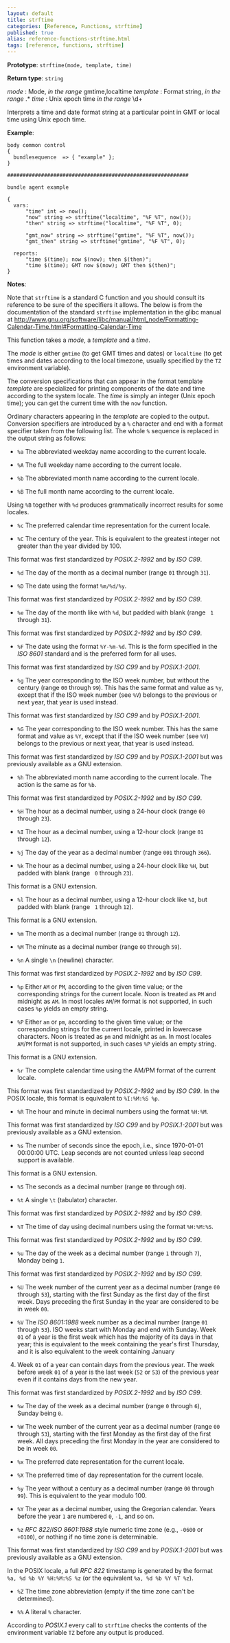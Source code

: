 ```yaml
---
layout: default
title: strftime
categories: [Reference, Functions, strftime]
published: true
alias: reference-functions-strftime.html
tags: [reference, functions, strftime]
---
```


**Prototype**: `strftime(mode, template, time)`

**Return type**: `string`

  
 *mode* : Mode, *in the range* gmtime,localtime
 *template* : Format string, *in the range* .\*
 *time* : Unix epoch time *in the range* \d+

Interprets a time and date format string at a particular point in GMT or local
time using Unix epoch time.

**Example**:
   

```cf3
body common control
{
  bundlesequence  => { "example" };
}

###########################################################

bundle agent example

{     
  vars:
      "time" int => now();
      "now" string => strftime("localtime", "%F %T", now());
      "then" string => strftime("localtime", "%F %T", 0);

      "gmt_now" string => strftime("gmtime", "%F %T", now());
      "gmt_then" string => strftime("gmtime", "%F %T", 0);

  reports:
      "time $(time); now $(now); then $(then)";
      "time $(time); GMT now $(now); GMT then $(then)";
}

```

**Notes**:  
   

Note that `strftime` is a standard C function and you should
consult its reference to be sure of the specifiers it allows.  The below
is from the documentation of the standard `strftime` implementation
in the glibc manual at
http://www.gnu.org/software/libc/manual/html_node/Formatting-Calendar-Time.html#Formatting-Calendar-Time

This function takes a *mode*, a *template* and a *time*.

The *mode* is either `gmtime` (to get GMT times and dates) or
`localtime` (to get times and dates according to the local
timezone, usually specified by the `TZ` environment variable).

The conversion specifications that can appear in the format template
*template* are specialized for printing components of the date and
time according to the system locale.  The *time* is simply an
integer (Unix epoch time); you can get the current time with the
`now` function.

Ordinary characters appearing in the *template* are copied to the
output.  Conversion specifiers are introduced by a `%` character
and end with a format specifier taken from the following list.  The
whole `%` sequence is replaced in the output string as follows:

* `%a`
The abbreviated weekday name according to the current locale.

* `%A`
The full weekday name according to the current locale.

* `%b`
The abbreviated month name according to the current locale.

* `%B`
The full month name according to the current locale.

Using `%B` together with `%d` produces grammatically
incorrect results for some locales.

* `%c`
The preferred calendar time representation for the current locale.

* `%C`
The century of the year.  This is equivalent to the greatest integer not
greater than the year divided by 100.

This format was first standardized by *POSIX.2-1992* and by *ISO C99*.

* `%d`
The day of the month as a decimal number (range `01` through `31`).

* `%D`
The date using the format `%m/%d/%y`.

This format was first standardized by *POSIX.2-1992* and by *ISO C99*.

* `%e`
The day of the month like with `%d`, but padded with blank (range
` 1` through `31`).

This format was first standardized by *POSIX.2-1992* and by *ISO C99*.

* `%F`
The date using the format `%Y-%m-%d`.  This is the form specified
in the *ISO 8601* standard and is the preferred form for all uses.

This format was first standardized by *ISO C99* and by *POSIX.1-2001*.

* `%g`
The year corresponding to the ISO week number, but without the century
(range `00` through `99`).  This has the same format and value
as `%y`, except that if the ISO week number (see `%V`) belongs
to the previous or next year, that year is used instead.

This format was first standardized by *ISO C99* and by *POSIX.1-2001*.

* `%G`
The year corresponding to the ISO week number.  This has the same format
and value as `%Y`, except that if the ISO week number (see
`%V`) belongs to the previous or next year, that year is used
instead.

This format was first standardized by *ISO C99* and by *POSIX.1-2001*
but was previously available as a GNU extension.

* `%h`
The abbreviated month name according to the current locale.  The action
is the same as for `%b`.

This format was first standardized by *POSIX.2-1992* and by *ISO C99*.

* `%H`
The hour as a decimal number, using a 24-hour clock (range `00` through
`23`).

* `%I`
The hour as a decimal number, using a 12-hour clock (range `01` through
`12`).

* `%j`
The day of the year as a decimal number (range `001` through `366`).

* `%k`
The hour as a decimal number, using a 24-hour clock like `%H`, but
padded with blank (range ` 0` through `23`).

This format is a GNU extension.

* `%l`
The hour as a decimal number, using a 12-hour clock like `%I`, but
padded with blank (range ` 1` through `12`).

This format is a GNU extension.

* `%m`
The month as a decimal number (range `01` through `12`).

* `%M`
The minute as a decimal number (range `00` through `59`).

* `%n`
A single `\n` (newline) character.

This format was first standardized by *POSIX.2-1992* and by *ISO C99*.

* `%p`
Either `AM` or `PM`, according to the given time value; or the
corresponding strings for the current locale.  Noon is treated as
`PM` and midnight as `AM`.  In most locales
`AM`/`PM` format is not supported, in such cases `%p`
yields an empty string.

* `%P`
Either `am` or `pm`, according to the given time value; or the
corresponding strings for the current locale, printed in lowercase
characters.  Noon is treated as `pm` and midnight as `am`.  In
most locales `AM`/`PM` format is not supported, in such cases
`%P` yields an empty string.

This format is a GNU extension.


* `%r`
The complete calendar time using the AM/PM format of the current locale.

This format was first standardized by *POSIX.2-1992* and by *ISO C99*.
In the POSIX locale, this format is equivalent to `%I:%M:%S %p`.

* `%R`
The hour and minute in decimal numbers using the format `%H:%M`.

This format was first standardized by *ISO C99* and by *POSIX.1-2001*
but was previously available as a GNU extension.

* `%s`
The number of seconds since the epoch, i.e., since 1970-01-01 00:00:00 UTC.
Leap seconds are not counted unless leap second support is available.

This format is a GNU extension.

* `%S`
The seconds as a decimal number (range `00` through `60`).

* `%t`
A single `\t` (tabulator) character.

This format was first standardized by *POSIX.2-1992* and by *ISO C99*.

* `%T`
The time of day using decimal numbers using the format `%H:%M:%S`.

This format was first standardized by *POSIX.2-1992* and by *ISO C99*.

* `%u`
The day of the week as a decimal number (range `1` through
`7`), Monday being `1`.

This format was first standardized by *POSIX.2-1992* and by *ISO C99*.

* `%U`
The week number of the current year as a decimal number (range `00`
through `53`), starting with the first Sunday as the first day of
the first week.  Days preceding the first Sunday in the year are
considered to be in week `00`.

* `%V`
The *ISO 8601:1988* week number as a decimal number (range `01`
through `53`).  ISO weeks start with Monday and end with Sunday.
Week `01` of a year is the first week which has the majority of its
days in that year; this is equivalent to the week containing the year's
first Thursday, and it is also equivalent to the week containing January
4.  Week `01` of a year can contain days from the previous year.
The week before week `01` of a year is the last week (`52` or
`53`) of the previous year even if it contains days from the new
year.

This format was first standardized by *POSIX.2-1992* and by *ISO C99*.

* `%w`
The day of the week as a decimal number (range `0` through
`6`), Sunday being `0`.

* `%W`
The week number of the current year as a decimal number (range `00`
through `53`), starting with the first Monday as the first day of
the first week.  All days preceding the first Monday in the year are
considered to be in week `00`.

* `%x`
The preferred date representation for the current locale.

* `%X`
The preferred time of day representation for the current locale.

* `%y`
The year without a century as a decimal number (range `00` through
`99`).  This is equivalent to the year modulo 100.

* `%Y`
The year as a decimal number, using the Gregorian calendar.  Years
before the year `1` are numbered `0`, `-1`, and so on.

* `%z`
*RFC 822*/*ISO 8601:1988* style numeric time zone (e.g.,
`-0600` or `+0100`), or nothing if no time zone is
determinable.

This format was first standardized by *ISO C99* and by *POSIX.1-2001*
but was previously available as a GNU extension.

In the POSIX locale, a full *RFC 822* timestamp is generated by the format
`%a, %d %b %Y %H:%M:%S %z` (or the equivalent
`%a, %d %b %Y %T %z`).

* `%Z`
The time zone abbreviation (empty if the time zone can't be determined).

* `%%`
A literal `%` character.

According to *POSIX.1* every call to `strftime` checks the contents
of the environment variable `TZ` before any output is produced.
